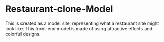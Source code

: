 # Restaurant-clone-Model
This is created as a model site, representing what a restaurant site might look like. This front-end model is made of using attractive effects and colorful designs.

